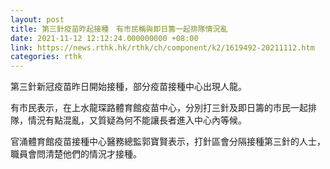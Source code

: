 ```yaml
---
layout: post
title: 第三針疫苗昨起接種　有市民稱與即日籌一起排隊情況亂
date: 2021-11-12 12:12:24.000000000 +08:00
link: https://news.rthk.hk/rthk/ch/component/k2/1619492-20211112.htm
categories: rthk
---
```


第三針新冠疫苗昨日開始接種，部分疫苗接種中心出現人龍。

有市民表示，在上水龍琛路體育館疫苗中心，分別打三針及即日籌的市民一起排隊，情況有點混亂，又質疑為何不能讓長者進入中心內等候。

官涌體育館疫苗接種中心醫務總監郭寶賢表示，打針區會分隔接種第三針的人士，職員會問清楚他們的情況才接種。
